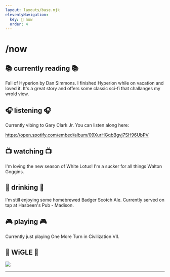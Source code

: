 ```yaml
---
layout: layouts/base.njk
eleventyNavigation:
  key: 📌 now
  order: 4
---
```


# /now

## 📚 currently reading 📚

Fall of Hyperion by Dan Simmons. I finished Hyperion while on vacation and loved it. It's a great story and offers some classic sci-fi that challanges my wrold view.

## 🎧 listening 🎧

Currently vibing to Gary Clark Jr. You can listen along here:

https://open.spotify.com/embed/album/09XurHGqbBgvj7SH96UbPV

## 📺 watching 📺

I'm loving the new season of White Lotus! I'm a sucker for all things Walton Goggins.

## 🍻 drinking 🍻

I'm still enjoying some homebrewed Badger Scotch Ale. Currently served on tap at Hasbeen's Pub - Madison.

## 🎮 playing 🎮

Currently just playing One More Turn in Civilization VII.

## 🛜 WiGLE 🛜

<img border="0" src="https://wigle.net/bi/DCvuUkQ2MgkDGpCEUm_7ow.png">

---
